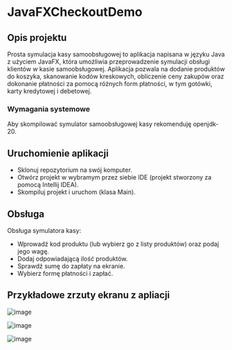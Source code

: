 # JavaFXCheckoutDemo

## Opis projektu

Prosta symulacja kasy samoobsługowej to aplikacja napisana w języku Java z użyciem JavaFX, która umożliwia przeprowadzenie symulacji obsługi klientów w kasie samoobsługowej. Aplikacja pozwala na dodanie produktów do koszyka, skanowanie kodów kreskowych, obliczenie ceny zakupów oraz dokonanie płatności za pomocą różnych form płatności, w tym gotówki, karty kredytowej i debetowej.

### Wymagania systemowe

Aby skompilować symulator samoobsługowej kasy rekomenduję openjdk-20.

## Uruchomienie aplikacji

- Sklonuj repozytorium na swój komputer.
- Otwórz projekt w wybramym przez siebie IDE (projekt stworzony za pomocą Intellij IDEA).
- Skompiluj projekt i uruchom (klasa Main).

## Obsługa

Obsługa symulatora kasy:

- Wprowadź kod produktu (lub wybierz go z listy produktów) oraz podaj jego wagę.
- Dodaj odpowiadającą ilość produktów.
- Sprawdź sumę do zapłaty na ekranie.
- Wybierz formę płatności i zapłać.

## Przykładowe zrzuty ekranu z apliacji

![image](https://user-images.githubusercontent.com/83218453/229867306-1270beaf-2290-4463-b251-adfff373b243.png)

![image](https://user-images.githubusercontent.com/83218453/229867496-0b1fb2d9-73cb-4af6-b7c9-0500049ddfee.png)

![image](https://user-images.githubusercontent.com/83218453/229867732-512ecf7d-7657-4e7d-b3b5-7370bb4275f5.png)







